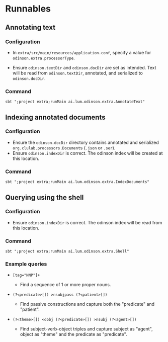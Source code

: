 # Runnables

## Annotating text

### Configuration

-  In `extra/src/main/resources/application.conf`, specify a value for `odinson.extra.processorType`.

-  Ensure `odinson.textDir` and `odinson.docDir` are set as intended.  Text will be read from `odinson.textDir`, annotated, and serialized to `odinson.docDir`.

### Command

```
sbt ";project extra;runMain ai.lum.odinson.extra.AnnotateText"
```

## Indexing annotated documents

### Configuration

- Ensure the `odinson.docDir` directory contains annotated and serialized `org.clulab.processors.Document`s (`.json` or `.ser`).
- Ensure `odinson.indexDir` is correct.  The odinson index will be created at this location.

### Command

```
sbt ";project extra;runMain ai.lum.odinson.extra.IndexDocuments"
```

## Querying using the shell

### Configuration

- Ensure `odinson.indexDir` is correct.  The odinson index will be read from this location.

### Command

```
sbt ";project extra;runMain ai.lum.odinson.extra.Shell"
```

### Example queries

- `[tag="NNP"]+`
  - Find a sequence of 1 or more proper nouns.

- `(?<predicate>[]) >nsubjpass (?<patient>[])`
  - Find passive constructions and capture both the "predicate" and "patient".


- `(?<theme>[]) <dobj (?<predicate>[]) >nsubj (?<agent>[])`
  - Find subject-verb-object triples and capture subject as "agent", object as "theme" and the predicate as "predicate".




